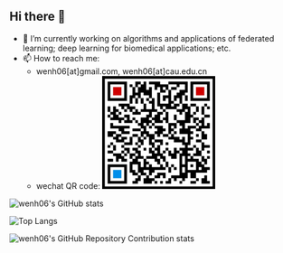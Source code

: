 ## Hi there 👋

- 🔭 I’m currently working on algorithms and applications of federated learning; deep learning for biomedical applications; etc.
- 📫 How to reach me:
  - wenh06[at]gmail.com, wenh06[at]cau.edu.cn
  - wechat QR code:
    <img src="images/wx_qrcode.png" width="200" height="200" alt="wx_qrcode">

![wenh06's GitHub stats](https://github-readme-stats.vercel.app/api?username=wenh06&show_icons=true&theme=solarized-dark)

![Top Langs](https://github-readme-stats.vercel.app/api/top-langs/?username=wenh06&layout=compact)

![wenh06's GitHub Repository Contribution stats](https://github-contributor-stats.vercel.app/api?username=wenh06&limit=12&combine_all_yearly_contributions=true)

<!--
**wenh06/wenh06** is a ✨ _special_ ✨ repository because its `README.md` (this file) appears on your GitHub profile.

Here are some ideas to get you started:

- 🔭 I’m currently working on ...
- 🌱 I’m currently learning ...
- 👯 I’m looking to collaborate on ...
- 🤔 I’m looking for help with ...
- 💬 Ask me about ...
- 📫 How to reach me: ...
- 😄 Pronouns: ...
- ⚡ Fun fact: ...
-->
